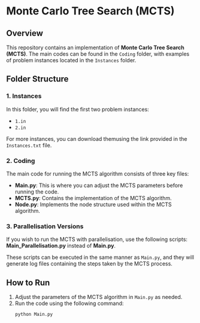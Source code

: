 # Monte Carlo Tree Search (MCTS)

## Overview

This repository contains an implementation of **Monte Carlo Tree Search (MCTS)**. The main codes can be found in the `Coding` folder, with examples of problem instances located in the `Instances` folder.

## Folder Structure

### 1. Instances
In this folder, you will find the first two problem instances:
- `1.in`
- `2.in`

For more instances, you can download themusing the link provided in the `Instances.txt` file.

### 2. Coding
The main code for running the MCTS algorithm consists of three key files:
- **Main.py**: This is where you can adjust the MCTS parameters before running the code.
- **MCTS.py**: Contains the implementation of the MCTS algorithm.
- **Node.py**: Implements the node structure used within the MCTS algorithm.

### 3. Parallelisation Versions
If you wish to run the MCTS with parallelisation, use the following scripts: **Main_Parallelisation.py** instead of **Main.py**.

These scripts can be executed in the same manner as `Main.py`, and they will generate log files containing the steps taken by the MCTS process.

## How to Run

1. Adjust the parameters of the MCTS algorithm in `Main.py` as needed.
2. Run the code using the following command:
   ```bash
   python Main.py
